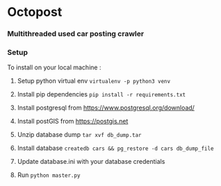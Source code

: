 # Octopost

### Multithreaded used car posting crawler


### Setup

To install on your local machine :

1. Setup python virtual env
`virtualenv -p python3 venv`

2. Install pip dependencies 
`pip install -r requirements.txt`

3. Install postgresql from https://www.postgresql.org/download/

4. Install postGIS from https://postgis.net

5. Unzip database dump
`tar xvf db_dump.tar`

6. Install database
`createdb cars && pg_restore -d cars db_dump_file`

7. Update database.ini with your database credentials

8. Run 
`python master.py`
